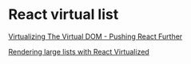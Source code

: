 # React virtual list

[Virtualizing The Virtual DOM - Pushing React Further](https://medium.com/outsystems-engineering/virtualizing-the-virtual-dom-pushing-react-further-d76a16e5f209)

[Rendering large lists with React Virtualized](https://dev.to/bnevilleoneill/rendering-large-lists-with-react-virtualized-2p8b)
